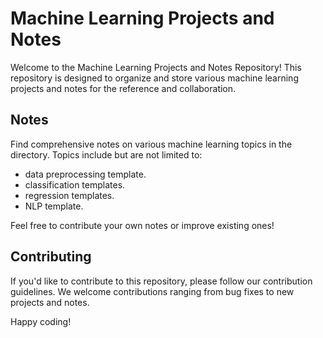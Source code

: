 # Machine Learning Projects and Notes

Welcome to the Machine Learning Projects and Notes Repository! This repository is designed to organize and store various machine learning projects and notes for the reference and collaboration.

## Notes

Find comprehensive notes on various machine learning topics in the directory. Topics include but are not limited to:

- data preprocessing template.
- classification templates.
- regression templates.
- NLP template.

Feel free to contribute your own notes or improve existing ones!

## Contributing

If you'd like to contribute to this repository, please follow our contribution guidelines. We welcome contributions ranging from bug fixes to new projects and notes.

Happy coding!
